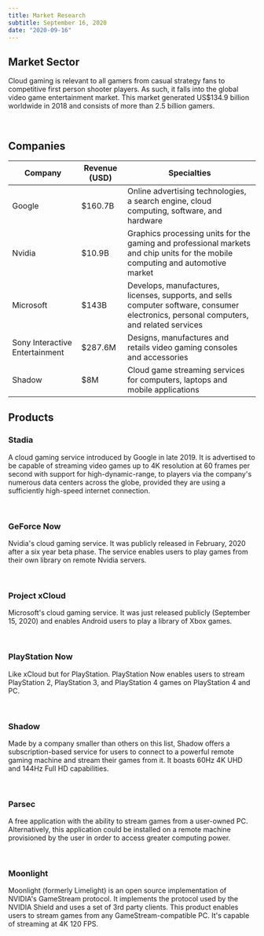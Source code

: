 ```yaml
---
title: Market Research
subtitle: September 16, 2020
date: "2020-09-16"
---
```


## Market Sector

Cloud gaming is relevant to all gamers from casual strategy fans to competitive first person shooter players. As such, it falls into the global video game entertainment market. This market generated US$134.9 billion worldwide in 2018 and consists of more than 2.5 billion gamers.

<br>

## Companies

| Company | Revenue (USD) | Specialties |
|---|---|---|
|Google| $160.7B | Online advertising technologies, a search engine, cloud computing, software, and hardware |
|Nvidia| $10.9B | Graphics processing units for the gaming and professional markets and chip units for the mobile computing and automotive market|
|Microsoft| $143B | Develops, manufactures, licenses, supports, and sells computer software, consumer electronics, personal computers, and related services |
|Sony Interactive Entertainment| $287.6M | Designs, manufactures and retails video gaming consoles and accessories |
|Shadow| $8M | Cloud game streaming services for computers, laptops and mobile applications|

## Products

### Stadia

A cloud gaming service introduced by Google in late 2019. It is advertised to be capable of streaming video games up to 4K resolution at 60 frames per second with support for high-dynamic-range, to players via the company's numerous data centers across the globe, provided they are using a sufficiently high-speed internet connection.

<br>

### GeForce Now

Nvidia's cloud gaming service. It was publicly released in February, 2020 after a six year beta phase. The service enables users to play games from their own library on remote Nvidia servers.

<br>

### Project xCloud

Microsoft's cloud gaming service. It was just released publicly (September 15, 2020) and enables Android users to play a library of Xbox games.

<br>

### PlayStation Now

Like xCloud but for PlayStation. PlayStation Now enables users to stream PlayStation 2, PlayStation 3, and PlayStation 4 games on PlayStation 4 and PC.

<br>

### Shadow

Made by a company smaller than others on this list, Shadow offers a subscription-based service for users to connect to a powerful remote gaming machine and stream their games from it. It boasts 60Hz 4K UHD and 144Hz Full HD capabilities.

<br>

### Parsec

A free application with the ability to stream games from a user-owned PC. Alternatively, this application could be installed on a remote machine provisioned by the user in order to access greater computing power.

<br>

### Moonlight

Moonlight (formerly Limelight) is an open source implementation of NVIDIA's GameStream protocol. It implements the protocol used by the NVIDIA Shield and uses a set of 3rd party clients. This product enables users to stream games from any GameStream-compatible PC. It's capable of streaming at 4K 120 FPS.
